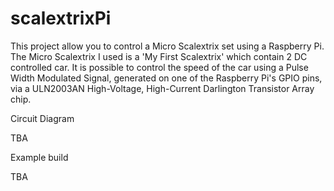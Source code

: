 # scalextrixPi
This project allow you to control a Micro Scalextrix set using a Raspberry Pi.
The Micro Scalextrix I used is a 'My First Scalextrix' which contain 2 DC controlled car.
It is possible to control the speed of the car using a Pulse Width Modulated Signal, generated on one of the Raspberry Pi's GPIO pins, via a ULN2003AN High-Voltage, High-Current Darlington Transistor Array chip.

Circuit Diagram

TBA

Example build

TBA
